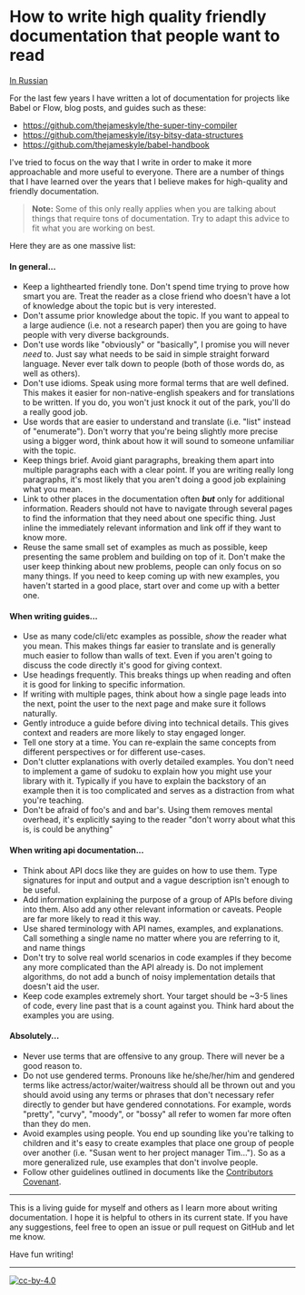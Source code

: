 # How to write high quality friendly documentation that people want to read

[In Russian](../master/russian.md)

For the last few years I have written a lot of documentation for projects like
Babel or Flow, blog posts, and guides such as these:

- https://github.com/thejameskyle/the-super-tiny-compiler
- https://github.com/thejameskyle/itsy-bitsy-data-structures
- https://github.com/thejameskyle/babel-handbook

I've tried to focus on the way that I write in order to make it more
approachable and more useful to everyone. There are a number of things that I
have learned over the years that I believe makes for high-quality and friendly
documentation.

> **Note:** Some of this only really applies when you are talking about things
> that require tons of documentation. Try to adapt this advice to fit what you
> are working on best.

Here they are as one massive list:

#### In general...

- Keep a lighthearted friendly tone. Don't spend time trying to prove how smart
  you are. Treat the reader as a close friend who doesn't have a lot of
  knowledge about the topic but is very interested.
- Don't assume prior knowledge about the topic. If you want to appeal to a
  large audience (i.e. not a research paper) then you are going to have people
  with very diverse backgrounds.
- Don't use words like "obviously" or "basically", I promise you will never
  *need* to. Just say what needs to be said in simple straight forward
  language. Never ever talk down to people (both of those words do, as well as
  others).
- Don't use idioms. Speak using more formal terms that are well defined. This
  makes it easier for non-native-english speakers and for translations to be
  written. If you do, you won't just knock it out of the park, you'll do a
  really good job.
- Use words that are easier to understand and translate (i.e. "list" instead
  of "enumerate"). Don't worry that you're being slightly more precise using a
  bigger word, think about how it will sound to someone unfamiliar with the
  topic.
- Keep things brief. Avoid giant paragraphs, breaking them apart into multiple
  paragraphs each with a clear point. If you are writing really long
  paragraphs, it's most likely that you aren't doing a good job explaining what
  you mean.
- Link to other places in the documentation often ***but*** only for additional
  information. Readers should not have to navigate through several pages to
  find the information that they need about one specific thing. Just inline the
  immediately relevant information and link off if they want to know more.
- Reuse the same small set of examples as much as possible, keep presenting the
  same problem and building on top of it. Don't make the user keep thinking
  about new problems, people can only focus on so many things. If you need to
  keep coming up with new examples, you haven't started in a good place, start
  over and come up with a better one.

#### When writing guides...

- Use as many code/cli/etc examples as possible, *show* the reader what you
  mean. This makes things far easier to translate and is generally much easier
  to follow than walls of text. Even if you aren't going to discuss the code
  directly it's good for giving context.
- Use headings frequently. This breaks things up when reading and often it is
  good for linking to specific information.
- If writing with multiple pages, think about how a single page leads into the
  next, point the user to the next page and make sure it follows naturally.
- Gently introduce a guide before diving into technical details. This gives
  context and readers are more likely to stay engaged longer.
- Tell one story at a time. You can re-explain the same concepts from different
  perspectives or for different use-cases.
- Don't clutter explanations with overly detailed examples. You don't need to
  implement a game of sudoku to explain how you might use your library with it.
  Typically if you have to explain the backstory of an example then it is too
  complicated and serves as a distraction from what you're teaching.
- Don't be afraid of foo's and and bar's. Using them removes mental overhead,
  it's explicitly saying to the reader "don't worry about what this is, is
  could be anything"

#### When writing api documentation...

- Think about API docs like they are guides on how to use them. Type signatures
  for input and output and a vague description isn't enough to be useful.
- Add information explaining the purpose of a group of APIs before diving into
  them. Also add any other relevant information or caveats. People are far more
  likely to read it this way.
- Use shared terminology with API names, examples, and explanations. Call
  something a single name no matter where you are referring to it, and name
  things
- Don't try to solve real world scenarios in code examples if they become any
  more complicated than the API already is. Do not implement algorithms, do not
  add a bunch of noisy implementation details that doesn't aid the user.
- Keep code examples extremely short. Your target should be ~3-5 lines of code,
  every line past that is a count against you. Think hard about the examples
  you are using.

#### Absolutely...

- Never use terms that are offensive to any group. There will never be a good
  reason to.
- Do not use gendered terms. Pronouns like he/she/her/him and gendered terms
  like actress/actor/waiter/waitress should all be thrown out and you should
  avoid using any terms or phrases that don't necessary refer directly to
  gender but have gendered connotations. For example, words "pretty", "curvy",
  "moody", or "bossy" all refer to women far more often than they do men.
- Avoid examples using people. You end up sounding like you're talking to
  children and it's easy to create examples that place one group of people over
  another (i.e. "Susan went to her project manager Tim..."). So as a more
  generalized rule, use examples that don't involve people.
- Follow other guidelines outlined in documents like the
  [Contributors Covenant](http://contributor-covenant.org/).

---

This is a living guide for myself and others as I learn more about writing
documentation. I hope it is helpful to others in its current state. If you have
any suggestions, feel free to open an issue or pull request on GitHub and let
me know.

Have fun writing!

---

[![cc-by-4.0](https://licensebuttons.net/l/by/4.0/80x15.png)](http://creativecommons.org/licenses/by/4.0/)
